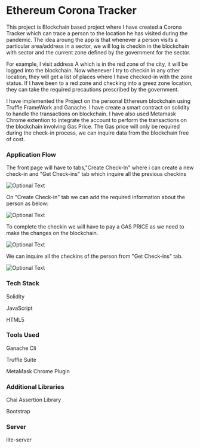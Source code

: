 # Ethereum Corona Tracker

This project is Blockchain based project where I have created a Corona Tracker which can trace a person to the location he has visited during the pandemic. The idea aroung the app is that whenever a person visits a particular area/address in a sector, we will log is checkin in the blockchain with sector and the current zone defined by the government for the sector.

For example, I visit address A which is in the red zone of the city, it will be logged into the blockchain. Now whenever I try to checkin in any other location, they will get a list of places where I have checked-in with the zone status. If I have been to a red zone and checking into a greez zone location, they can take the required precautions prescribed by the government.

I have implemented the Project on the personal Ethereum blockchain using Truffle FrameWork and Ganache. I have create a smart contract on solidity to handle the transactions on blockchain. I have also used Metamask Chrome extention to integrate the account to perform the transactions on the blockchain involving Gas Price. The Gas price will only be required during the check-in process, we can inquire data from the blockchain free of cost. 

### Application Flow
The front page will have to tabs,"Create Check-In" where i can create a new check-in and "Get Check-ins" tab which inquire all the previous checkins

![Optional Text](../master/projImages/coronatracker1.png)


On "Create Check-in" tab we can add the required information about the person as below:

![Optional Text](../master/projImages/coronatracker2.png)

To complete the checkin we will have to pay a GAS PRICE as we need to make the changes on the blockchain.

![Optional Text](../master/projImages/coronatracker3.png)

We can inquire all the checkins of the person from "Get Check-ins" tab.

![Optional Text](../master/projImages/coronatracker4.png)

### Tech Stack
Solidity

JavaScript

HTML5

### Tools Used
Ganache Cli

Truffle Suite

MetaMask Chrome Plugin

### Additional Libraries
Chai Assertion Library

Bootstrap

### Server
lite-server
